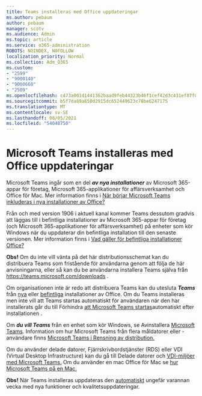 ```yaml
---
title: Teams installeras med Office uppdateringar
ms.author: pebaum
author: pebaum
manager: scotv
ms.audience: Admin
ms.topic: article
ms.service: o365-administration
ROBOTS: NOINDEX, NOFOLLOW
localization_priority: Normal
ms.collection: Adm_O365
ms.custom:
- "2599"
- "9000140"
- "9000660"
- "2509"
ms.openlocfilehash: c473a001d1441362baad9feb44323b46f1cef42d3c431ef87f0fb0172f10d152
ms.sourcegitcommit: b5f7da89a650d2915dc652449623c78be6247175
ms.translationtype: MT
ms.contentlocale: sv-SE
ms.lasthandoff: 08/05/2021
ms.locfileid: "54048750"
---
```

# <a name="microsoft-teams-installed-with-office-updates"></a>Microsoft Teams installeras med Office uppdateringar

Microsoft Teams ingår som en del ***av nya installationer*** av Microsoft 365-appar för företag, Microsoft 365-applikationer för affärsverksamhet och Office för Mac. Mer information finns i [När börjar Microsoft Teams inkluderas i nya installationer av Office?](https://docs.microsoft.com/deployoffice/teams-install#when-will-microsoft-teams-start-being-included-with-new-installations-of-microsoft-365-apps)

Från och med version 1906 i aktuell kanal kommer Teams  dessutom gradvis att läggas till i befintliga installationer av Microsoft 365-appar för företag (och Microsoft 365-applikationer för affärsverksamhet) på enheter som kör Windows när du uppdaterar din befintliga installation till den senaste versionen. Mer information finns i [Vad gäller för befintliga installationer Office?](https://docs.microsoft.com/deployoffice/teams-install#what-about-existing-installations-of-microsoft-365-apps)

**Obs!** Om du inte vill vänta på det här distributionsschemat kan du distribuera Teams [](https://docs.microsoft.com/MicrosoftTeams/msi-deployment)som fristående för användarna genom att följa de här anvisningarna, eller så kan du be användarna installera Teams själva från https://teams.microsoft.com/downloads .

Om organisationen inte är redo att distribuera Teams kan du utesluta ***Teams*** från [nya](https://docs.microsoft.com/deployoffice/teams-install#how-to-exclude-microsoft-teams-from-new-installations-of-microsoft-365-apps) eller [befintliga](https://docs.microsoft.com/deployoffice/teams-install#use-group-policy-to-control-the-installation-of-microsoft-teams) installationer av Office. Om du Teams installeras men inte vill att Teams startas automatiskt för användaren när den har installerats går du till Förhindra [att Microsoft Teams startas](https://docs.microsoft.com/deployoffice/teams-install#use-group-policy-to-prevent-microsoft-teams-from-starting-automatically-after-installation)automatiskt efter installationen .

Om ***du vill Teams*** från en enhet som kör Windows, se Avinstallera [Microsoft Teams](https://support.office.com/article/uninstall-microsoft-teams-3b159754-3c26-4952-abe7-57d27f5f4c81). Information om hur Microsoft Teams från flera måldatorer eller -användare finns [Microsoft Teams i Rensning av distribution.](https://docs.microsoft.com/microsoftteams/scripts/powershell-script-teams-deployment-clean-up)

Om du använder delade datorer, Fjärrskrivbordstjänster (RDS) eller VDI (Virtual Desktop Infrastructure) kan du gå till Delade datorer och [VDI-miljöer med Microsoft Teams.](https://docs.microsoft.com/deployoffice/teams-install#shared-computer-and-vdi-environments-with-microsoft-teams) Om du använder en mac Office för Mac se [hur Microsoft Teams på en Mac.](https://docs.microsoft.com/deployoffice/teams-install#microsoft-teams-installations-on-a-mac)

**Obs!** När Teams installeras uppdateras den [automatiskt](https://docs.microsoft.com/deployoffice/teams-install#feature-and-quality-updates-for-microsoft-teams) ungefär varannan vecka med nya funktioner och kvalitetsuppdateringar. 
